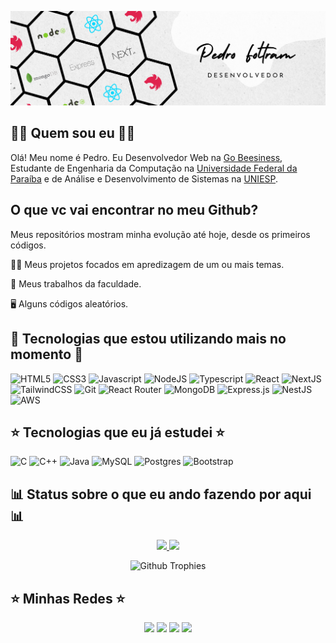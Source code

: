 <!-- Banner -->

![Banner](images/banner.png)

<!-- About me -->

## 👩‍💻 Quem sou eu 👩‍💻

Olá! Meu nome é Pedro. Eu Desenvolvedor Web na [Go Beesiness](https://gobeesiness.com), Estudante de Engenharia da Computação na [Universidade Federal da Paraíba](https://ufpb.br) e de Análise e Desenvolvimento de Sistemas na [UNIESP](https://www.iesp.edu.br/portal).

## O que vc vai encontrar no meu Github?

Meus repositórios mostram minha evolução até hoje, desde os primeiros códigos.

👩‍💻 Meus projetos focados em apredizagem de um ou mais temas.

📑️ Meus trabalhos da faculdade.

🖥️ Alguns códigos aleatórios.

## 🌟 Tecnologias que estou utilizando mais no momento 🌟

![HTML5](https://img.shields.io/badge/HTML5-E34F26?style=for-the-badge&logo=html5&logoColor=white)
![CSS3](https://img.shields.io/badge/CSS3-1572B6?style=for-the-badge&logo=css3&logoColor=white)
![Javascript](https://img.shields.io/badge/JavaScript-323330?style=for-the-badge&logo=javascript&logoColor=F7DF1E)
![NodeJS](https://img.shields.io/badge/Node.js-43853D?style=for-the-badge&logo=node.js&logoColor=white)
![Typescript](https://img.shields.io/badge/TypeScript-007ACC?style=for-the-badge&logo=typescript&logoColor=white)
![React](https://img.shields.io/badge/React-20232A?style=for-the-badge&logo=react&logoColor=61DAFB)
![NextJS](https://img.shields.io/badge/next.js-000000?style=for-the-badge&logo=nextdotjs&logoColor=white)
![TailwindCSS](https://img.shields.io/badge/Tailwind_CSS-38B2AC?style=for-the-badge&logo=tailwind-css&logoColor=white)
![Git](https://img.shields.io/badge/GIT-E44C30?style=for-the-badge&logo=git&logoColor=white)
![React Router](https://img.shields.io/badge/React_Router-CA4245?style=for-the-badge&logo=react-router&logoColor=white)
![MongoDB](https://img.shields.io/badge/MongoDB-%234ea94b.svg?style=for-the-badge&logo=mongodb&logoColor=white)
![Express.js](https://img.shields.io/badge/express.js-%23404d59.svg?logo=express&logoColor=%2361DAFB&style=for-the-badge)
![NestJS](https://img.shields.io/badge/nestjs-%23E0234E.svg?style=for-the-badge&logo=nestjs&logoColor=white)
![AWS](https://img.shields.io/badge/AWS-%23FF9900.svg?style=for-the-badge&logo=amazon-aws&logoColor=white)

## ⭐ Tecnologias que eu já estudei ⭐

![C](https://img.shields.io/badge/C-00599C?style=for-the-badge&logo=c&logoColor=white)
![C++](https://img.shields.io/badge/C%2B%2B-00599C?style=for-the-badge&logo=c%2B%2B&logoColor=white)
![Java](https://img.shields.io/badge/Java-ED8B00?style=for-the-badge&logo=java&logoColor=white)
![MySQL](https://img.shields.io/badge/MySQL-FFC500?style=for-the-badge&logo=mysql&logoColor=black)
![Postgres](https://img.shields.io/badge/PostgreSQL-316192?style=for-the-badge&logo=postgresql&logoColor=white)
![Bootstrap](https://img.shields.io/badge/Bootstrap-563D7C?style=for-the-badge&logo=bootstrap&logoColor=white)

## 📊 Status sobre o que eu ando fazendo por aqui 📊

<!-- GitHub Stats -->
<div align="center">
  <a href="https://github.com/pedroaugustofb">
    <img height="150" src="https://github-readme-stats.vercel.app/api?username=pedroaugustofb&show_icons=true&theme=nord&include_all_commits=true&count_private=true"/>
    <img height="150" src="https://github-readme-stats.vercel.app/api/top-langs/?username=pedroaugustofb&layout=compact&langs_count=7&theme=nord"/>
  </a>
</div>
<div align = "center">

<!-- ![Status pedroaugustofb](https://github-profile-summary-cards.vercel.app/api/cards/stats?username=pedroaugustofb&theme=nord_dark) -->

![Github Trophies](https://github-profile-trophy.vercel.app/?username=pedroaugustofb&theme=nord&column=6&row=1&margin-w=10)

</div>

## ⭐ Minhas Redes ⭐

<!-- Social Links -->
<div align="center"> 
  <a href="https://instagram.com/pedroaugustofb" target="_blank"><img src="https://img.shields.io/badge/-Instagram-%23E4405F?style=for-the-badge&logo=instagram&logoColor=white" target="_blank"></a>
  <a href="https://wa.me/5583986251686" target="_blank"><img src="https://img.shields.io/badge/-Whatsapp-%2325D366?style=for-the-badge&logo=whatsapp&logoColor=white" target="_blank"></a>
  <a href="mailto:pedroaugustofolb@gmail.com"><img src="https://img.shields.io/badge/-Gmail-%23333?style=for-the-badge&logo=gmail&logoColor=white" target="_blank"></a>
  <a href="https://www.linkedin.com/in/pedrofoltram/" target="_blank"><img src="https://img.shields.io/badge/-LinkedIn-%230077B5?style=for-the-badge&logo=linkedin&logoColor=white" target="_blank"></a> 
</div>
